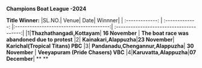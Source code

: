 **Champions Boat League -2024**

**Title Winner:**
|SL.NO.| Venue| Date| Winnner|
| :-------------: | :-------------: |:---------------------------------------:| :---------------------------------------:|
|1|**Thazhathangadi,Kottayam**|    **16 November** | **The boat race was abandoned due to protest**
|2| **Kainakari,Alappuzha**|**23 November**| **Karichal(Tropical Titans) PBC** 
|3| **Pandanadu,Chengannur,Alappuzha**|    **30 November** | **Veeyapuram (Pride Chasers) VBC**
|4|**Karuvatta,Alappuzha**|**07 December**| ** **
